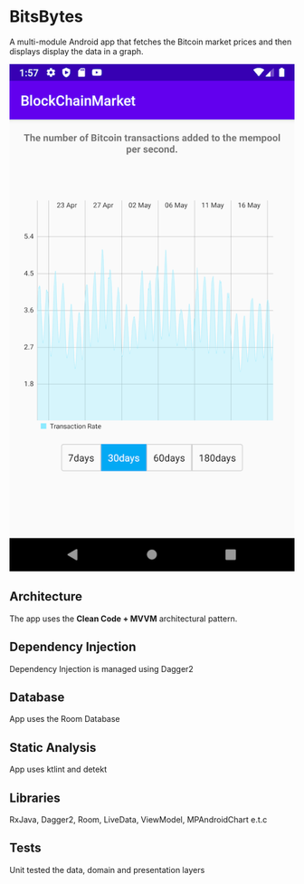 # BitsBytes
A multi-module Android app that fetches the Bitcoin market prices and then displays display the data in a graph.

![BitsBytes](AppScreenshot.png)

## Architecture
The app uses the **Clean Code + MVVM** architectural pattern.

## Dependency Injection
Dependency Injection is managed using Dagger2

## Database
App uses the Room Database

## Static Analysis
App uses ktlint and detekt 

## Libraries
RxJava, Dagger2, Room, LiveData, ViewModel, MPAndroidChart e.t.c

## Tests
Unit tested the data, domain and presentation layers
